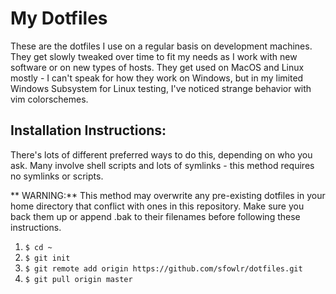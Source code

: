 # My Dotfiles

These are the dotfiles I use on a regular basis on development machines. They get slowly tweaked over time to fit my needs as I work with new software or on new types of hosts. They get used on MacOS and Linux mostly - I can't speak for how they work on Windows, but in my limited Windows Subsystem for Linux testing, I've noticed strange behavior with vim colorschemes.

## Installation Instructions:

There's lots of different preferred ways to do this, depending on who you ask. Many involve shell scripts and lots of symlinks - this method requires no symlinks or scripts.

** WARNING:** This method may overwrite any pre-existing dotfiles in your home directory that conflict with ones in this repository. Make sure you back them up or append .bak to their filenames before following these instructions.

1. `$ cd ~`
2. `$ git init`
3. `$ git remote add origin https://github.com/sfowlr/dotfiles.git`
4. `$ git pull origin master`


